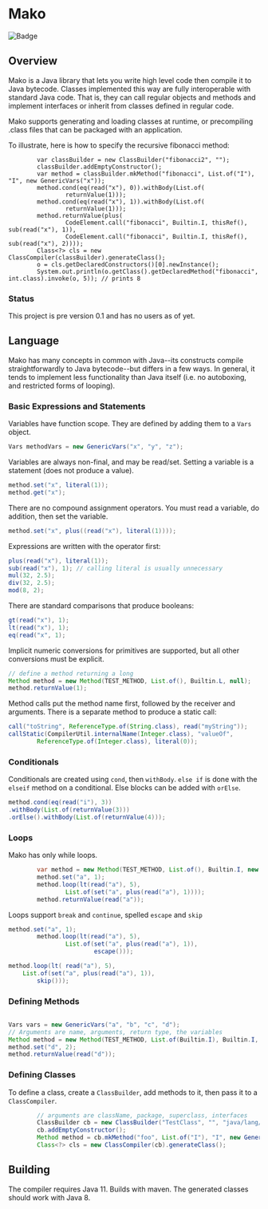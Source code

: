 
# Mako

![Badge](https://www.repostatus.org/badges/latest/wip.svg)

## Overview 

Mako is a Java library that lets you write high level code then compile it to
Java bytecode. Classes implemented this way are fully interoperable with standard 
Java code. That is, they can call regular objects and methods and implement
interfaces or inherit from classes defined in regular code. 

Mako supports generating and loading classes at runtime, or precompiling .class 
files that can be packaged with an application. 

To illustrate, here is how to specify the recursive fibonacci method:

```
        var classBuilder = new ClassBuilder("fibonacci2", "");
        classBuilder.addEmptyConstructor();
        var method = classBuilder.mkMethod("fibonacci", List.of("I"), "I", new GenericVars("x"));
        method.cond(eq(read("x"), 0)).withBody(List.of(
                returnValue(1)));
        method.cond(eq(read("x"), 1)).withBody(List.of(
                returnValue(1)));
        method.returnValue(plus(
                CodeElement.call("fibonacci", Builtin.I, thisRef(), sub(read("x"), 1)),
                CodeElement.call("fibonacci", Builtin.I, thisRef(), sub(read("x"), 2))));
        Class<?> cls = new ClassCompiler(classBuilder).generateClass();
        o = cls.getDeclaredConstructors()[0].newInstance();
        System.out.println(o.getClass().getDeclaredMethod("fibonacci", int.class).invoke(o, 5)); // prints 8
```

### Status

This project is pre version 0.1 and has no users as of yet.

## Language

Mako has many concepts in common with Java--its constructs compile 
straightforwardly to Java bytecode--but differs in a few ways. In general, it 
tends to implement less functionality than Java itself (i.e. no autoboxing, 
and restricted forms of looping).

### Basic Expressions and Statements 

Variables have function scope. They are defined by adding them to a `Vars` 
object. 

```java
Vars methodVars = new GenericVars("x", "y", "z");
```

Variables are always non-final, and may be read/set. Setting a variable is 
a statement (does not produce a value). 

```java
method.set("x", literal(1));
method.get("x");
```

There are no compound assignment operators. You must read a variable, do addition,
then set the variable. 

```java
method.set("x", plus((read("x"), literal(1))));
```

Expressions are written with the operator first:

```java
plus(read("x"), literal(1));
sub(read("x"), 1); // calling literal is usually unnecessary
mul(32, 2.5);
div(32, 2.5);
mod(8, 2);
```

There are standard comparisons that produce booleans:

```java
gt(read("x"), 1);
lt(read("x"), 1);
eq(read("x", 1);
```

Implicit numeric conversions for primitives are supported, but all other 
conversions must be explicit. 

```java
// define a method returning a long
Method method = new Method(TEST_METHOD, List.of(), Builtin.L, null);
method.returnValue(1);
```

Method calls put the method name first, followed by the receiver and arguments.
There is a separate method to produce a static call:

```java
call("toString", ReferenceType.of(String.class), read("myString"));
callStatic(CompilerUtil.internalName(Integer.class), "valueOf", 
        ReferenceType.of(Integer.class), literal(0));
```

### Conditionals

Conditionals are created using `cond`, then `withBody`. `else if` is done with the `elseif` method on a conditional. 
Else blocks can be added with `orElse`. 

```java
method.cond(eq(read("i"), 3))
.withBody(List.of(returnValue(3)))
.orElse().withBody(List.of(returnValue(4)));
```

### Loops

Mako has only while loops. 

```java
        var method = new Method(TEST_METHOD, List.of(), Builtin.I, new GenericVars("a"));
        method.set("a", 1);
        method.loop(lt(read("a"), 5),
                List.of(set("a", plus(read("a"), 1))));
        method.returnValue(read("a"));
```

Loops support `break` and `continue`, spelled `escape` and `skip`

```java
method.set("a", 1);
        method.loop(lt(read("a"), 5),
                List.of(set("a", plus(read("a"), 1)),
                        escape()));
```

```java
method.loop(lt( read("a"), 5),
    List.of(set("a", plus(read("a"), 1)),
        skip()));
```

### Defining Methods

```java

Vars vars = new GenericVars("a", "b", "c", "d");
// Arguments are name, arguments, return type, the variables
Method method = new Method(TEST_METHOD, List.of(Builtin.I), Builtin.I, vars);
method.set("d", 2);
method.returnValue(read("d"));
```

### Defining Classes

To define a class, create a `ClassBuilder`, add methods to it, then pass it to a `ClassCompiler`. 

```java
        // arguments are className, package, superclass, interfaces
        ClassBuilder cb = new ClassBuilder("TestClass", "", "java/lang/Object", new String[]{});
        cb.addEmptyConstructor();
        Method method = cb.mkMethod("foo", List.of("I"), "I", new GenericVars());
        Class<?> cls = new ClassCompiler(cb).generateClass();
```

## Building 
The compiler requires Java 11. Builds with maven. The generated
classes should work with Java 8.
